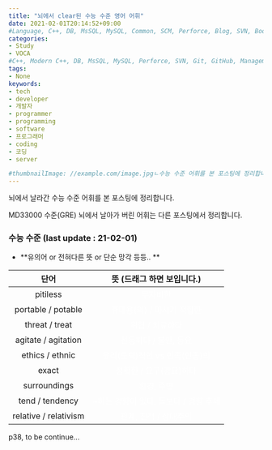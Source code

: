 ```yaml
---
title: "뇌에서 clear된 수능 수준 영어 어휘"
date: 2021-02-01T20:14:52+09:00
#Language, C++, DB, MsSQL, MySQL, Common, SCM, Perforce, Blog, SVN, Book, Study, VOCA
categories:
- Study
- VOCA
#C++, Modern C++, DB, MsSQL, MySQL, Perforce, SVN, Git, GitHub, Management, Blog, Hugo, Architecture
tags:
- None
keywords:
- tech
- developer
- 개발자
- programmer
- programming
- software
- 프로그래머
- coding
- 코딩
- server

#thumbnailImage: //example.com/image.jpgㄴ수능 수준 어휘를 본 포스팅에 정리합니다.
---
```


뇌에서 날라간 수능 수준 어휘를 본 포스팅에 정리합니다.

MD33000 수준(GRE) 뇌에서 날아가 버린 어휘는 다른 포스팅에서 정리합니다.

<!--more-->

  

  

### 수능 수준 (last update : 21-02-01)

- **유의어 or 전혀다른 뜻 or 단순 망각 등등.. **

| 단어 | 뜻 (드래그 하면 보입니다.)             |
| :--: | :-----------------------------------: |
| pitiless | <span style="color:white">무자비한</span> |
| portable / potable | <span style="color:white">휴대용(의) / 마시기 적합한</span> |
| threat / treat | <span style="color:white">위협 / 치료하다</span> |
| agitate / agitation | <span style="color:white">선동하다 / 불안, 동요</span> |
| ethics / ethnic | <span style="color:white">윤리(도덕)적인 vs 민족(인종)의</span> |
| exact | <span style="color:white">정확한 / 요구(강요)하다</span> |
| surroundings | <span style="color:white">환경, 주변</span> |
| tend / tendency | <span style="color:white">~하는 경향이 있다, 돌보다 / 경향 추세</span> |
| relative / relativism | <span style="color:white">관계, 친척 / 상대주의 </span> |



p38, to be continue...